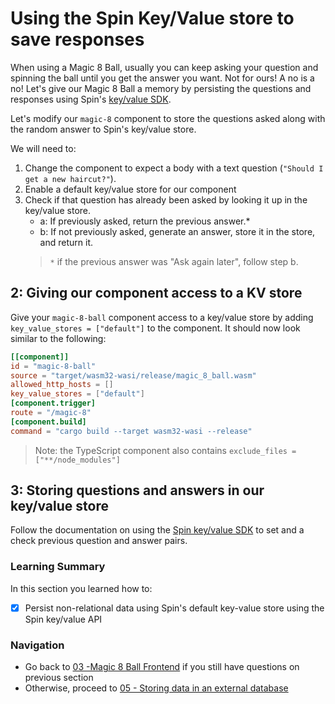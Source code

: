 # Using the Spin Key/Value store to save responses

When using a Magic 8 Ball, usually you can keep asking your question and spinning the ball until you get the answer you want. Not for ours! A no is a no! Let's give our Magic 8 Ball a memory by persisting the questions and responses using Spin's [key/value SDK](https://developer.fermyon.com/spin/kv-store.md).

Let's modify our `magic-8` component to store the questions asked along with the random answer to Spin's key/value store.

We will need to:

1. Change the component to expect a body with a text question (`"Should I get a new haircut?"`).
1. Enable a default key/value store for our component
1. Check if that question has already been asked by looking it up in the key/value store.
    - a: If previously asked, return the previous answer.*
    - b: If not previously asked, generate an answer, store it in the store, and return it.
    > `*` if the previous answer was "Ask again later", follow step b.

## 2: Giving our component access to a KV store

Give your `magic-8-ball` component access to a key/value store by adding `key_value_stores = ["default"]` to the component. It should now look similar to the following:

```toml
[[component]]
id = "magic-8-ball"
source = "target/wasm32-wasi/release/magic_8_ball.wasm"
allowed_http_hosts = []
key_value_stores = ["default"]
[component.trigger]
route = "/magic-8"
[component.build]
command = "cargo build --target wasm32-wasi --release"
```

> Note: the TypeScript component also contains `exclude_files = ["**/node_modules"]`

## 3: Storing questions and answers in our key/value store

Follow the documentation on using the [Spin key/value SDK](https://developer.fermyon.com/spin/kv-store.md#using-the-spin-sdk) to set and a check previous question and answer pairs.

### Learning Summary
In this section you learned how to:
- [x] Persist non-relational data using Spin's default key-value store using the Spin key/value API

### Navigation
* Go back to [03 -Magic 8 Ball Frontend](03-frontend.md) if you still have questions on previous section
* Otherwise, proceed to [05 - Storing data in an external database](05-external-db.md)